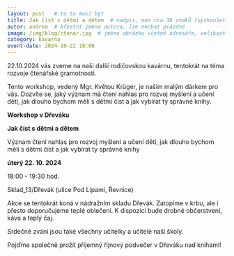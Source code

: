 ```yaml
---
layout: post   # to tu musí být
title: Jak číst s dětmi a dětem  # nadpis, max cca 30 znaků (vyzkoušet)
autor: andrea  # křestní jméno autora, lze nechat prázdné
image: /img/blog/ctenar.jpg  # jméno obrázku včetně adresáře, velikost 900x600
category: kavarna
event-date: 2024-10-22 18:00
---
```

22.10.2024 vás zveme na naši další rodičovskou kavárnu, tentokrát na téma rozvoje čtenářské gramotnosti.

<!--vice-->

Tento workshop, vedený Mgr. Květou Krüger, je naším malým dárkem pro vás. 
Dozvíte se, jaký význam má čtení nahlas pro rozvoj myšlení a učení dětí, jak dlouho bychom měli s dětmi číst a jak vybírat ty správné knihy. 



**Workshop v Dřeváku**

**Jak číst s dětmi a dětem**

Význam čtení nahlas pro rozvoj myšlení a učení dětí, jak dlouho bychom měli s dětmi číst a jak vybírat ty správné knihy

**úterý 22. 10. 2024**

18:00 - 19:30 hod.

Sklad_13/Dřevák (ulice Pod Lipami, Řevnice)

Akce se tentokrát koná v nádražním skladu Dřevák. Zatopíme v krbu, ale i přesto doporučujeme teplé oblečení. K dispozici bude drobné občerstvení, káva a teplý čaj.

Srdečně zváni jsou také všechny učitelky a učitelé naší školy.

Pojďme společně prožít příjemný říjnový podvečer v Dřeváku nad knihami!



<!--quote-->
